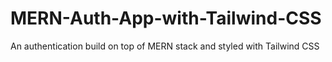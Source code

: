 # MERN-Auth-App-with-Tailwind-CSS
An authentication build on top of MERN stack and styled with Tailwind CSS
